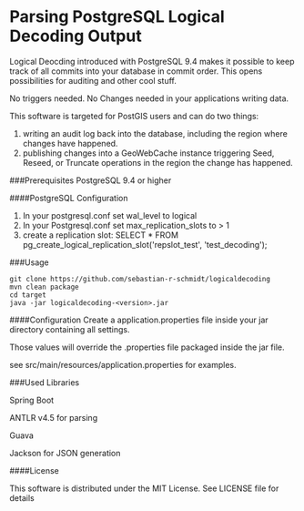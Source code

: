 # Parsing PostgreSQL Logical Decoding Output

Logical Deocding introduced with PostgreSQL 9.4 makes it possible to keep track of all commits into your database in commit order. This opens possibilities for auditing and other cool stuff.

No triggers needed.
No Changes needed in your applications writing data.

This software is targeted for PostGIS users and can do two things:

1. writing an audit log back into the database, including the region where changes have happened.
2. publishing changes into a GeoWebCache instance triggering Seed, Reseed, or Truncate operations in the region the change has happened.

###Prerequisites
PostgreSQL 9.4 or higher

####PostgreSQL Configuration
1. In your postgresql.conf set wal_level to logical
2. In your Postgresql.conf set max_replication_slots to > 1
3. create a replication slot:
SELECT * FROM pg_create_logical_replication_slot('repslot_test', 'test_decoding');

###Usage
```
git clone https://github.com/sebastian-r-schmidt/logicaldecoding
mvn clean package
cd target
java -jar logicaldecoding-<version>.jar
```

####Configuration
Create a application.properties file inside your jar directory containing all settings.

Those values will override the .properties file packaged inside the jar file.

see src/main/resources/application.properties for examples.

###Used Libraries

Spring Boot

ANTLR v4.5 for parsing

Guava

Jackson for JSON generation

####License

This software is distributed under the MIT License. See LICENSE file for details